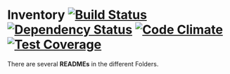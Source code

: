 # Inventory [![Build Status](https://travis-ci.org/simonkurka/inventory.svg?branch=master)](https://travis-ci.org/simonkurka/inventory) [![Dependency Status](https://gemnasium.com/simonkurka/inventory.svg)](https://gemnasium.com/simonkurka/inventory) [![Code Climate](https://codeclimate.com/github/simonkurka/inventory/badges/gpa.svg)](https://codeclimate.com/github/simonkurka/inventory) [![Test Coverage](https://codeclimate.com/github/simonkurka/inventory/badges/coverage.svg)](https://codeclimate.com/github/simonkurka/inventory/coverage)
There are several **READMEs** in the different Folders.
